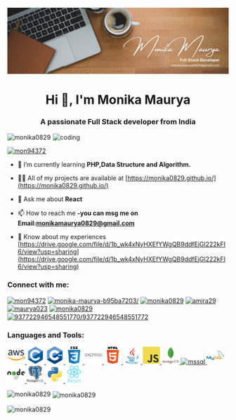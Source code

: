 ![logo](https://github.com/monika0829/monika0829/blob/main/Banner.png)
<h1 align="center">Hi 👋, I'm Monika Maurya</h1>
<h3 align="center">A passionate Full Stack developer from India</h3>

<img align="right" alt="coding" width="400" src="https://user-images.githubusercontent.com/55389276/140866485-8fb1c876-9a8f-4d6a-98dc-08c4981eaf70.gif">

<p align="left"> <img src="https://komarev.com/ghpvc/?username=monika0829&label=Profile%20views&color=0e75b6&style=flat" alt="monika0829" /> </p>

<p align="left"> <a href="https://twitter.com/mon94372" target="blank"><img src="https://img.shields.io/twitter/follow/mon94372?logo=twitter&style=for-the-badge" alt="mon94372" /></a> </p>

- 🌱 I’m currently learning **PHP,Data Structure and Algorithm.**

- 👨‍💻 All of my projects are available at [https://monika0829.github.io/](https://monika0829.github.io/)

- 💬 Ask me about **React**

- 📫 How to reach me **-you can msg me on Email:monikamaurya0829@gmail.com**

- 📄 Know about my experiences [https://drive.google.com/file/d/1b_wk4xNyHXEfYWgQB9ddfEjGl222kFI6/view?usp=sharing](https://drive.google.com/file/d/1b_wk4xNyHXEfYWgQB9ddfEjGl222kFI6/view?usp=sharing)

<h3 align="left">Connect with me:</h3>
<p align="left">
<a href="https://twitter.com/mon94372" target="blank"><img align="center" src="https://raw.githubusercontent.com/rahuldkjain/github-profile-readme-generator/master/src/images/icons/Social/twitter.svg" alt="mon94372" height="30" width="40" /></a>
<a href="https://linkedin.com/in/monika-maurya-b95ba7203/" target="blank"><img align="center" src="https://raw.githubusercontent.com/rahuldkjain/github-profile-readme-generator/master/src/images/icons/Social/linked-in-alt.svg" alt="monika-maurya-b95ba7203/" height="30" width="40" /></a>
<a href="https://www.hackerrank.com/monika0829" target="blank"><img align="center" src="https://raw.githubusercontent.com/rahuldkjain/github-profile-readme-generator/master/src/images/icons/Social/hackerrank.svg" alt="monika0829" height="30" width="40" /></a>
<a href="https://codeforces.com/profile/amira29" target="blank"><img align="center" src="https://raw.githubusercontent.com/rahuldkjain/github-profile-readme-generator/master/src/images/icons/Social/codeforces.svg" alt="amira29" height="30" width="40" /></a>
<a href="https://www.leetcode.com/maurya023" target="blank"><img align="center" src="https://raw.githubusercontent.com/rahuldkjain/github-profile-readme-generator/master/src/images/icons/Social/leet-code.svg" alt="maurya023" height="30" width="40" /></a>
<a href="https://auth.geeksforgeeks.org/user/monika0829" target="blank"><img align="center" src="https://raw.githubusercontent.com/rahuldkjain/github-profile-readme-generator/master/src/images/icons/Social/geeks-for-geeks.svg" alt="monika0829" height="30" width="40" /></a>
<a href="https://discord.gg/937722946548551770/937722946548551772" target="blank"><img align="center" src="https://raw.githubusercontent.com/rahuldkjain/github-profile-readme-generator/master/src/images/icons/Social/discord.svg" alt="937722946548551770/937722946548551772" height="30" width="40" /></a>
</p>

<h3 align="left">Languages and Tools:</h3>
<p align="left"> <a href="https://aws.amazon.com" target="_blank" rel="noreferrer"> <img src="https://raw.githubusercontent.com/devicons/devicon/master/icons/amazonwebservices/amazonwebservices-original-wordmark.svg" alt="aws" width="40" height="40"/> </a> <a href="https://www.cprogramming.com/" target="_blank" rel="noreferrer"> <img src="https://raw.githubusercontent.com/devicons/devicon/master/icons/c/c-original.svg" alt="c" width="40" height="40"/> </a> <a href="https://www.w3schools.com/cpp/" target="_blank" rel="noreferrer"> <img src="https://raw.githubusercontent.com/devicons/devicon/master/icons/cplusplus/cplusplus-original.svg" alt="cplusplus" width="40" height="40"/> </a> <a href="https://www.w3schools.com/css/" target="_blank" rel="noreferrer"> <img src="https://raw.githubusercontent.com/devicons/devicon/master/icons/css3/css3-original-wordmark.svg" alt="css3" width="40" height="40"/> </a> <a href="https://expressjs.com" target="_blank" rel="noreferrer"> <img src="https://raw.githubusercontent.com/devicons/devicon/master/icons/express/express-original-wordmark.svg" alt="express" width="40" height="40"/> </a> <a href="https://www.w3.org/html/" target="_blank" rel="noreferrer"> <img src="https://raw.githubusercontent.com/devicons/devicon/master/icons/html5/html5-original-wordmark.svg" alt="html5" width="40" height="40"/> </a> <a href="https://www.java.com" target="_blank" rel="noreferrer"> <img src="https://raw.githubusercontent.com/devicons/devicon/master/icons/java/java-original.svg" alt="java" width="40" height="40"/> </a> <a href="https://developer.mozilla.org/en-US/docs/Web/JavaScript" target="_blank" rel="noreferrer"> <img src="https://raw.githubusercontent.com/devicons/devicon/master/icons/javascript/javascript-original.svg" alt="javascript" width="40" height="40"/> </a> <a href="https://www.mongodb.com/" target="_blank" rel="noreferrer"> <img src="https://raw.githubusercontent.com/devicons/devicon/master/icons/mongodb/mongodb-original-wordmark.svg" alt="mongodb" width="40" height="40"/> </a> <a href="https://www.microsoft.com/en-us/sql-server" target="_blank" rel="noreferrer"> <img src="https://www.svgrepo.com/show/303229/microsoft-sql-server-logo.svg" alt="mssql" width="40" height="40"/> </a> <a href="https://www.mysql.com/" target="_blank" rel="noreferrer"> <img src="https://raw.githubusercontent.com/devicons/devicon/master/icons/mysql/mysql-original-wordmark.svg" alt="mysql" width="40" height="40"/> </a> <a href="https://nodejs.org" target="_blank" rel="noreferrer"> <img src="https://raw.githubusercontent.com/devicons/devicon/master/icons/nodejs/nodejs-original-wordmark.svg" alt="nodejs" width="40" height="40"/> </a> <a href="https://www.postgresql.org" target="_blank" rel="noreferrer"> <img src="https://raw.githubusercontent.com/devicons/devicon/master/icons/postgresql/postgresql-original-wordmark.svg" alt="postgresql" width="40" height="40"/> </a> <a href="https://www.python.org" target="_blank" rel="noreferrer"> <img src="https://raw.githubusercontent.com/devicons/devicon/master/icons/python/python-original.svg" alt="python" width="40" height="40"/> </a> <a href="https://reactjs.org/" target="_blank" rel="noreferrer"> <img src="https://raw.githubusercontent.com/devicons/devicon/master/icons/react/react-original-wordmark.svg" alt="react" width="40" height="40"/> </a> </p>

<p><img align="left" src="https://github-readme-stats.vercel.app/api/top-langs?username=monika0829&show_icons=true&locale=en&layout=compact" alt="monika0829" /></p>

<p>&nbsp;<img align="center" src="https://github-readme-stats.vercel.app/api?username=monika0829&show_icons=true&locale=en" alt="monika0829" /></p>

<p><img align="center" src="https://github-readme-streak-stats.herokuapp.com/?user=monika0829&" alt="monika0829" /></p>

